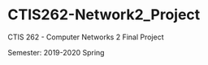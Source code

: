 # CTIS262-Network2_Project
CTIS 262 - Computer Networks 2 Final Project


Semester: 2019-2020 Spring
